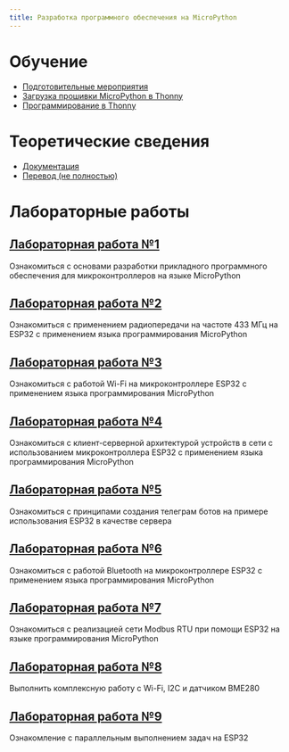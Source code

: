 ```yaml
---
title: Разработка программного обеспечения на MicroPython
---
```


# Обучение
* [Подготовительные мероприятия](docs/firmware.md)
* [Загрузка прошивки MicroPython в Thonny](static/firmware.mp4)
* [Программирование в Thonny](static/program.mp4)

# Теоретические сведения
* [Документация](https://docs.micropython.org/en/latest/esp32/quickref.html)
* [Перевод (не полностью)](https://wikihandbk.com/wiki/MicroPython:Платы/ESP32/Краткий_справочник_по_ESP32)

# Лабораторные работы

## [Лабораторная работа №1](docs/labs/lab_1.md)
Ознакомиться с основами разработки прикладного программного обеспечения для микроконтроллеров на языке MicroPython

## [Лабораторная работа №2](docs/labs/lab_2.md)
Ознакомиться с применением радиопередачи на частоте 433 МГц на ESP32 с применением языка программирования MicroPython

## [Лабораторная работа №3](docs/labs/lab_3.md)
Ознакомиться с работой Wi-Fi на микроконтроллере ESP32 с применением языка программирования MicroPython

## [Лабораторная работа №4](docs/labs/lab_4.md)
Ознакомиться с клиент-серверной архитектурой устройств в сети с использованием микроконтроллера ESP32 
с применением языка программирования MicroPython

## [Лабораторная работа №5](docs/labs/lab_5.md)
Ознакомиться с принципами создания телеграм ботов на примере использования ESP32
в качестве сервера

## [Лабораторная работа №6](docs/labs/lab_6.md)
Ознакомиться с работой Bluetooth на микроконтроллере ESP32 с применением языка программирования MicroPython

## [Лабораторная работа №7](docs/labs/lab_7.md)
Ознакомиться с реализацией сети Modbus RTU при помощи ESP32 на языке программирования MicroPython

## [Лабораторная работа №8](docs/labs/lab_8.md)
Выполнить комплексную работу с Wi-Fi, I2C и датчиком BME280

## [Лабораторная работа №9](docs/labs/lab_9.md)
Ознакомление с параллельным выполнением задач на ESP32
